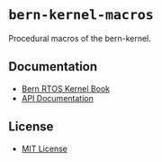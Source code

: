 # `bern-kernel-macros`

Procedural macros of the bern-kernel.

## Documentation

- [Bern RTOS Kernel Book](https://kernel.bern-rtos.org/)
- [API Documentation](https://docs.rs/bern-test-macros/)

## License

- [MIT License](LICENSE.md)
